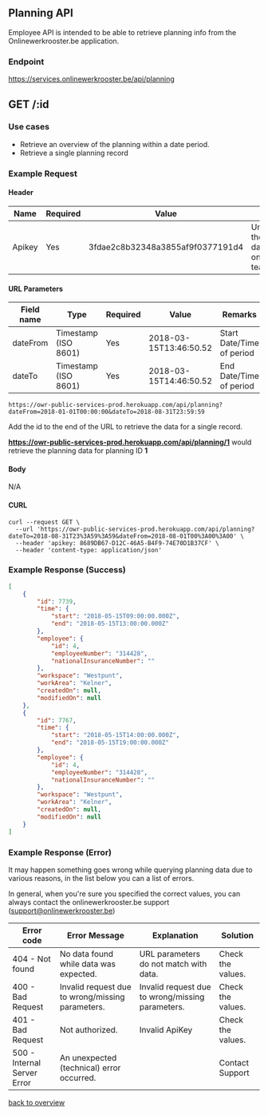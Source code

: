 ## Planning API

Employee API is intended to be able to retrieve planning info from the Onlinewerkrooster.be application. 

### Endpoint

https://services.onlinewerkrooster.be/api/planning

## GET /:id

### Use cases

- Retrieve an overview of the planning within a date period.
- Retrieve a single planning record

### Example Request

#### Header

| Name   | Required | Value                            | Remarks                                                      |
| ------ | -------- | -------------------------------- | ------------------------------------------------------------ |
| Apikey | Yes      | 3fdae2c8b32348a3855af9f0377191d4 | Unique ID to identify the source to query data. (provided by onlinewerkrooster.be team) |

#### URL Parameters

| Field name | Type                 | Required | Value                  | Remarks                   |
| ---------- | -------------------- | -------- | ---------------------- | ------------------------- |
| dateFrom   | Timestamp (ISO 8601) | Yes      | 2018-03-15T13:46:50.52 | Start Date/Time of period |
| dateTo     | Timestamp (ISO 8601) | Yes      | 2018-03-15T14:46:50.52 | End Date/Time of period   |

```
https://owr-public-services-prod.herokuapp.com/api/planning?dateFrom=2018-01-01T00:00:00&dateTo=2018-08-31T23:59:59
```

Add the id to the end of the URL to retrieve the data for a single record.

**https://owr-public-services-prod.herokuapp.com/api/planning/1** would retrieve the planning data for planning ID **1**

#### Body

N/A

#### CURL
```
curl --request GET \
  --url 'https://owr-public-services-prod.herokuapp.com/api/planning?dateTo=2018-08-31T23%3A59%3A59&dateFrom=2018-08-01T00%3A00%3A00' \
  --header 'apikey: 8689DB67-D12C-46A5-B4F9-74E70D1B37CF' \
  --header 'content-type: application/json'
```

### Example Response (Success)

```json
[
	{
		"id": 7739,
		"time": {
			"start": "2018-05-15T09:00:00.000Z",
			"end": "2018-05-15T13:00:00.000Z"
		},
		"employee": {
			"id": 4,
			"employeeNumber": "314428",
			"nationalInsuranceNumber": ""
		},
		"workspace": "Westpunt",
		"workArea": "Kelner",
		"createdOn": null,
		"modifiedOn": null
	},
	{
		"id": 7767,
		"time": {
			"start": "2018-05-15T14:00:00.000Z",
			"end": "2018-05-15T19:00:00.000Z"
		},
		"employee": {
			"id": 4,
			"employeeNumber": "314428",
			"nationalInsuranceNumber": ""
		},
		"workspace": "Westpunt",
		"workArea": "Kelner",
		"createdOn": null,
		"modifiedOn": null
	}
]
```



### Example Response (Error)

It may happen something goes wrong while querying planning data due to various reasons, in the list below you can a list of errors.

In general, when you're sure you specified the correct values, you can always contact the onlinewerkrooster.be support (support@onlinewerkrooster.be)

| Error code                  | Error Message                                    | Explanation                                      | Solution          |
| --------------------------- | ------------------------------------------------ | ------------------------------------------------ | ----------------- |
| 404 - Not found             | No data found while data was expected.           | URL parameters do not match with data.           | Check the values. |
| 400 - Bad Request           | Invalid request due to wrong/missing parameters. | Invalid request due to wrong/missing parameters. | Check the values. |
| 401 - Bad Request           | Not authorized.                                  | Invalid ApiKey                                   | Check the values. |
| 500 - Internal Server Error | An unexpected (technical) error occurred.        |                                                  | Contact Support   |

[back to overview](OnlineWerkroosterAPI.md)